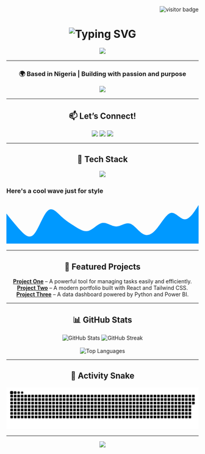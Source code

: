 <!-- VISITOR BADGE -->
<p align="right">
  <img src="https://visitor-badge.laobi.icu/badge?page_id=Prosper-Alex01010.Prosper-Alex01010" alt="visitor badge"/>
</p>

<!-- HEADER -->
<h1 align="center">
  <img src="https://readme-typing-svg.demolab.com?font=Fira+Code&size=32&pause=1000&center=true&vCenter=true&width=600&lines=Hey+there+%F0%9F%91%8B+I'm+Prosper+Alex!;Full-Stack+Developer+%7C+Tech+Enthusiast+%7C+Lifelong+Learner" alt="Typing SVG" />
</h1>

<p align="center">
  <img src="https://img.shields.io/badge/Made_with❤️_by-Prosper-orange?style=flat-square" />
</p>

---

<!-- SHORT BIO -->
<h3 align="center">🌍 Based in Nigeria | Building with passion and purpose</h3>

<div align="center">
  <img src="https://readme-typing-svg.demolab.com?font=Fira+Code&size=18&pause=1000&color=F97316&vCenter=true&center=true&width=400&lines=🌱+Learning+React%2C+Next.js%2C+Python;⚡+Ask+me+about+JavaScript%2C+Git%2C+UI%2FUX;🔭+Working+on+innovative+projects;🎯+Goal%3A+Deliver+impactful+solutions;🍥+Fun+fact%3A+Anime+fan+and+coffee+lover" />
</div>

---

<!-- CONNECT -->
<h2 align="center">📫 Let’s Connect!</h2>
<p align="center">
  <a href="mailto:your.email@example.com"><img src="https://img.shields.io/badge/Gmail-EA4335?style=for-the-badge&logo=gmail&logoColor=white" /></a>
  <a href="https://www.linkedin.com/in/prosper-alex-442b50348"><img src="https://img.shields.io/badge/LinkedIn-0A66C2?style=for-the-badge&logo=linkedin&logoColor=white" /></a>
  <a href="https://x.com/Prosper01001?s=09"><img src="https://img.shields.io/badge/X-1DA1F2?style=for-the-badge&logo=twitter&logoColor=white" /></a>
</p>

---

<!-- SKILLS -->
<h2 align="center">🚀 Tech Stack</h2>

<p align="center">
  <img src="https://skillicons.dev/icons?i=html,css,js,react,nextjs,python,nodejs,git,github,vscode" />
</p>

<!-- WAVE -->
### Here's a cool wave just for style

<!-- Inline SVG wave -->
<svg xmlns="http://www.w3.org/2000/svg" viewBox="0 0 1440 320"><path fill="#0099ff" fill-opacity="1" d="M0,96L17.1,117.3C34.3,139,69,181,103,218.7C137.1,256,171,288,206,250.7C240,213,274,107,309,74.7C342.9,43,377,85,411,117.3C445.7,149,480,171,514,192C548.6,213,583,235,617,224C651.4,213,686,171,720,165.3C754.3,160,789,192,823,192C857.1,192,891,160,926,170.7C960,181,994,235,1029,250.7C1062.9,267,1097,245,1131,202.7C1165.7,160,1200,96,1234,90.7C1268.6,85,1303,139,1337,138.7C1371.4,139,1406,85,1423,58.7L1440,32L1440,320L1422.9,320C1405.7,320,1371,320,1337,320C1302.9,320,1269,320,1234,320C1200,320,1166,320,1131,320C1097.1,320,1063,320,1029,320C994.3,320,960,320,926,320C891.4,320,857,320,823,320C788.6,320,754,320,720,320C685.7,320,651,320,617,320C582.9,320,549,320,514,320C480,320,446,320,411,320C377.1,320,343,320,309,320C274.3,320,240,320,206,320C171.4,320,137,320,103,320C68.6,320,34,320,17,320L0,320Z"></path></svg>

---

<!-- FEATURED PROJECTS -->
<h2 align="center">🧩 Featured Projects</h2>

<p align="center">
  <a href="https://github.com/Prosper-Alex01010/project-one"><b>Project One</b></a> – A powerful tool for managing tasks easily and efficiently.<br>
  <a href="https://github.com/Prosper-Alex01010/project-two"><b>Project Two</b></a> – A modern portfolio built with React and Tailwind CSS.<br>
  <a href="https://github.com/Prosper-Alex01010/project-three"><b>Project Three</b></a> – A data dashboard powered by Python and Power BI.
</p>

---

<!-- STATS -->
<h2 align="center">📊 GitHub Stats</h2>

<p align="center">
  <img width="400" src="https://github-readme-stats.vercel.app/api?username=Prosper-Alex01010&show_icons=true&theme=tokyonight&border_radius=15" alt="GitHub Stats" />
  <img width="400" src="https://github-readme-streak-stats.herokuapp.com?user=Prosper-Alex01010&theme=tokyonight&border_radius=15" alt="GitHub Streak" />
  <br/><br/>
  <img width="400" src="https://github-readme-stats.vercel.app/api/top-langs/?username=Prosper-Alex01010&layout=compact&theme=tokyonight&border_radius=15&hide=html" alt="Top Languages" />
</p>

---

<!-- SNAKE CONTRIBUTIONS -->
<h2 align="center">🐍 Activity Snake</h2>

<p align="center">
  <img src="https://github.com/Prosper-Alex01010/Prosper-Alex01010/blob/output/github-contribution-grid-snake.svg" alt="Snake animation" />
</p>

---

<!-- MOTTO -->
<p align="center">
  <img src="https://readme-typing-svg.demolab.com?font=Fira+Code&size=22&pause=1000&color=10B981&vCenter=true&center=true&width=500&lines=“Strive+for+progress,+not+perfection.”" />
</p>
